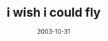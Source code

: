 ---
layout: base.njk
title : 'i wish i could fly' 
view_title : 'i wish i could fly' 
year : '2003' 
date : '2003-10-31' 
img_file : '/drawing/iwishicouldfly.png' 
html_file : 'iwishicouldfly' 
next_html : 'itdidnthavetoendthisway.html' 
year_order : '151' 
permalink : "title/{{html_file}}.html"
---